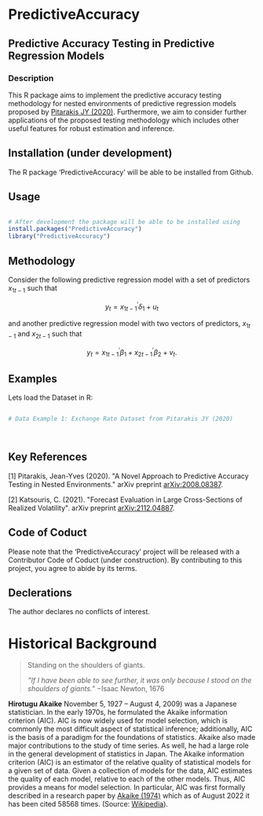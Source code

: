 # PredictiveAccuracy

## Predictive Accuracy Testing in Predictive Regression Models 

### Description

This R package aims to implement the predictive accuracy testing methodology for nested environments of predictive regression models proposed by [Pitarakis JY (2020)](https://arxiv.org/abs/2008.08387). Furthermore, we aim to consider further applications of the proposed testing methodology which includes other useful features for robust estimation and inference.   

## Installation (under development)

The R package ‘PredictiveAccuracy’ will be able to be installed from Github.

## Usage 

```R

# After development the package will be able to be installed using
install.packages("PredictiveAccuracy")
library("PredictiveAccuracy")

```
## Methodology

Consider the following predictive regression model with a set of predictors $x_{1t-1}$ such that

$$y_t = x_{1t-1}^{\prime} \delta_1 + u_t$$ 

and another predictive regression model with two vectors of predictors, $x_{1t-1}$ and $x_{2t-1}$ such that 

$$y_t = x_{1t-1}^{\prime} \beta_1 + x_{2t-1}^{\prime} \beta_2 + v_t.$$

## Examples

Lets load the Dataset in R:

```R

# Data Example 1: Exchange Rate Dataset from Pitarakis JY (2020)




```

## Key References

[1] Pitarakis, Jean-Yves (2020). "A Novel Approach to Predictive Accuracy Testing in Nested Environments." arXiv preprint [arXiv:2008.08387](https://arxiv.org/abs/2008.08387).

[2] Katsouris, C. (2021). "Forecast Evaluation in Large Cross-Sections of Realized Volatility". arXiv preprint [arXiv:2112.04887](https://arxiv.org/abs/2112.04887).

## Code of Coduct

Please note that the ‘PredictiveAccuracy’ project will be released with a Contributor Code of Coduct (under construction). By contributing to this project, you agree to abide by its terms.

## Declerations

The author declares no conflicts of interest.

# Historical Background

> Standing on the shoulders of giants.
> 
> $\textit{''If I have been able to see further, it was only because I stood on the shoulders of giants."}$
> $- \text{Isaac Newton, 1676}$ 

$\textbf{Hirotugu Akaike}$ November 5, 1927 – August 4, 2009) was a Japanese statistician. In the early 1970s, he formulated the Akaike information criterion (AIC). AIC is now widely used for model selection, which is commonly the most difficult aspect of statistical inference; additionally, AIC is the basis of a paradigm for the foundations of statistics. Akaike also made major contributions to the study of time series. As well, he had a large role in the general development of statistics in Japan. The Akaike information criterion (AIC) is an estimator of the relative quality of statistical models for a given set of data. Given a collection of models for the data, AIC estimates the quality of each model, relative to each of the other models. Thus, AIC provides a means for model selection. In particular, AIC was first formally described in a research paper by [Akaike (1974)](https://ieeexplore.ieee.org/abstract/document/1100705) which as of August 2022 it has been cited 58568 times. (Source: [Wikipedia](https://en.wikipedia.org/wiki/Hirotugu_Akaike)).


